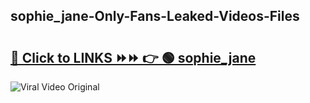 
 ## sophie_jane-Only-Fans-Leaked-Videos-Files

# <h2><a href="https://mediaupload.pro?sophie_jane">🔗 Click to LINKS ⏩⏩ 👉 🟢 sophie_jane </a></h2>

<a href="https://mediaupload.pro?sophie_jane" rel="nofollow" data-target="animated-image.originalLink"><img src="https://i.ibb.co.com/xMMVF88/686577567.gif" alt="Viral Video Original" style="max-width: 100%; display: inline-block;" data-target="animated-image.originalImage"></a>